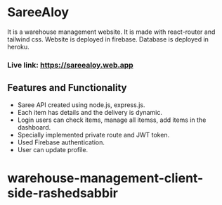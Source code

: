 # SareeAloy 

It is a warehouse management website. It is made with react-router and tailwind css. Website is deployed in firebase. Database is deployed in heroku. 

### Live link: https://sareealoy.web.app

## Features and Functionality

- Saree API created using node.js, express.js.
- Each item has details and the delivery is dynamic.
- Login users can check items, manage all itemss, add items in the dashboard.
- Specially implemented private route and JWT token.
- Used Firebase authentication.
- User can update profile.

# warehouse-management-client-side-rashedsabbir
